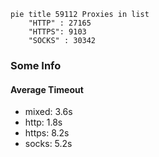
```mermaid
pie title 59112 Proxies in list
    "HTTP" : 27165
    "HTTPS": 9103
    "SOCKS" : 30342
```

### Some Info
#### Average Timeout

- mixed: 3.6s
- http: 1.8s
- https: 8.2s
- socks: 5.2s